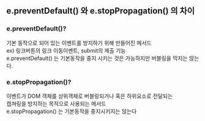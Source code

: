 ## e.preventDefault() 와 e.stopPropagation() 의 차이

### e.preventDefault()?
기본 동작으로 되어 있는 이벤트를 방지하기 위해 만들어진 메서드  
ex) 링크버튼의 링크 이동이벤트, submit의 제출 기능  
e.preventDefault() 는 기본동작을 중지 시키는 것은 가능하지만 버블링을 막지는 않는다.

### e.stopPropagation()?
이벤트가 DOM 객체를 상위객체로 버블링되거나 혹은 하위요소로 전달되는  
캡쳐링을 방지하는 목적으로 사용되는 메서드  
e.stopPropagation() 는 기본동작을 중지시키지는 않는다